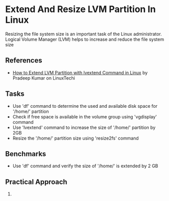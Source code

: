 # Extend And Resize LVM Partition In Linux
Resizing the file system size is an important task of the Linux administrator. Logical Volume Manager (LVM) helps to increase and reduce the file system size


## References
- [How to Extend LVM Partition with lvextend Command in Linux](https://www.linuxtechi.com/extend-lvm-partitions/) by Pradeep Kumar on LinuxTechi


## Tasks
- Use 'df' command to determine the used and available disk space for '/home/' partition
- Check if free space is available in the volume group using 'vgdisplay' command
- Use 'lvextend' command to increase the size of '/home/' partition by 2GB
- Resize the '/home/' partition size using 'resize2fs' command


## Benchmarks
- Use 'df' command and verify the size of '/home/' is extended by 2 GB


## Practical Approach
1. 
